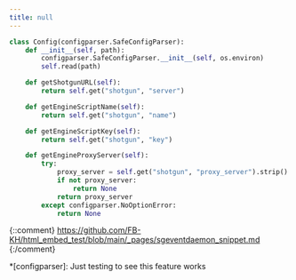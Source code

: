 ```yaml
---
title: null
---
```


```python
class Config(configparser.SafeConfigParser):
    def __init__(self, path):
        configparser.SafeConfigParser.__init__(self, os.environ)
        self.read(path)

    def getShotgunURL(self):
        return self.get("shotgun", "server")

    def getEngineScriptName(self):
        return self.get("shotgun", "name")

    def getEngineScriptKey(self):
        return self.get("shotgun", "key")

    def getEngineProxyServer(self):
        try:
            proxy_server = self.get("shotgun", "proxy_server").strip()
            if not proxy_server:
                return None
            return proxy_server
        except configparser.NoOptionError:
            return None
```


{::comment}
https://github.com/FB-KH/html_embed_test/blob/main/_pages/sgeventdaemon_snippet.md
{:/comment}

*[configparser]: Just testing to see this feature works